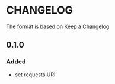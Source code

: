 # CHANGELOG

The format is based on [Keep a Changelog](http://keepachangelog.com/en/1.0.0/)

## 0.1.0

### Added
- set requests URI